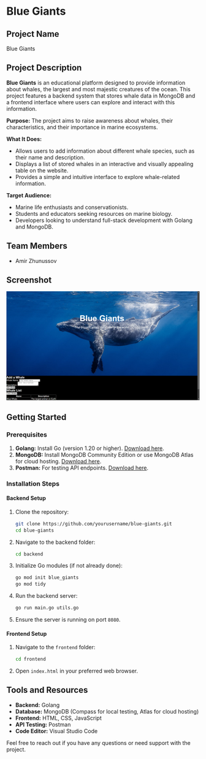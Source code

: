# Blue Giants

## Project Name
Blue Giants

## Project Description
**Blue Giants** is an educational platform designed to provide information about whales, the largest and most majestic creatures of the ocean. This project features a backend system that stores whale data in MongoDB and a frontend interface where users can explore and interact with this information.

**Purpose:**
The project aims to raise awareness about whales, their characteristics, and their importance in marine ecosystems.

**What It Does:**
- Allows users to add information about different whale species, such as their name and description.
- Displays a list of stored whales in an interactive and visually appealing table on the website.
- Provides a simple and intuitive interface to explore whale-related information.

**Target Audience:**
- Marine life enthusiasts and conservationists.
- Students and educators seeking resources on marine biology.
- Developers looking to understand full-stack development with Golang and MongoDB.

## Team Members
- Amir Zhunussov

## Screenshot
![Blue Giants Preview](blue%20giants%20preview.png)



## Getting Started

### Prerequisites
1. **Golang:** Install Go (version 1.20 or higher). [Download here](https://go.dev/dl/).
2. **MongoDB:** Install MongoDB Community Edition or use MongoDB Atlas for cloud hosting. [Download here](https://www.mongodb.com/try/download/community).
3. **Postman:** For testing API endpoints. [Download here](https://www.postman.com/).

### Installation Steps

#### Backend Setup
1. Clone the repository:
   ```bash
   git clone https://github.com/yourusername/blue-giants.git
   cd blue-giants
   ```
2. Navigate to the backend folder:
   ```bash
   cd backend
   ```
3. Initialize Go modules (if not already done):
   ```bash
   go mod init blue_giants
   go mod tidy
   ```
4. Run the backend server:
   ```bash
   go run main.go utils.go
   ```
5. Ensure the server is running on port `8080`.

#### Frontend Setup
1. Navigate to the `frontend` folder:
   ```bash
   cd frontend
   ```
2. Open `index.html` in your preferred web browser.


## Tools and Resources
- **Backend:** Golang
- **Database:** MongoDB (Compass for local testing, Atlas for cloud hosting)
- **Frontend:** HTML, CSS, JavaScript
- **API Testing:** Postman
- **Code Editor:** Visual Studio Code


Feel free to reach out if you have any questions or need support with the project.

